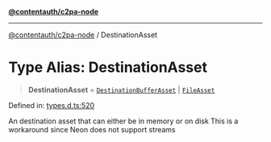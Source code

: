 [**@contentauth/c2pa-node**](../README.md)

***

[@contentauth/c2pa-node](../README.md) / DestinationAsset

# Type Alias: DestinationAsset

> **DestinationAsset** = [`DestinationBufferAsset`](../interfaces/DestinationBufferAsset.md) \| [`FileAsset`](../interfaces/FileAsset.md)

Defined in: [types.d.ts:520](https://github.com/contentauth/c2pa-node-v2/blob/92024140271b3589278f2b732abca2c4a33b231a/js-src/types.d.ts#L520)

An destination asset that can either be in memory or on disk
This is a workaround since Neon does not support streams
